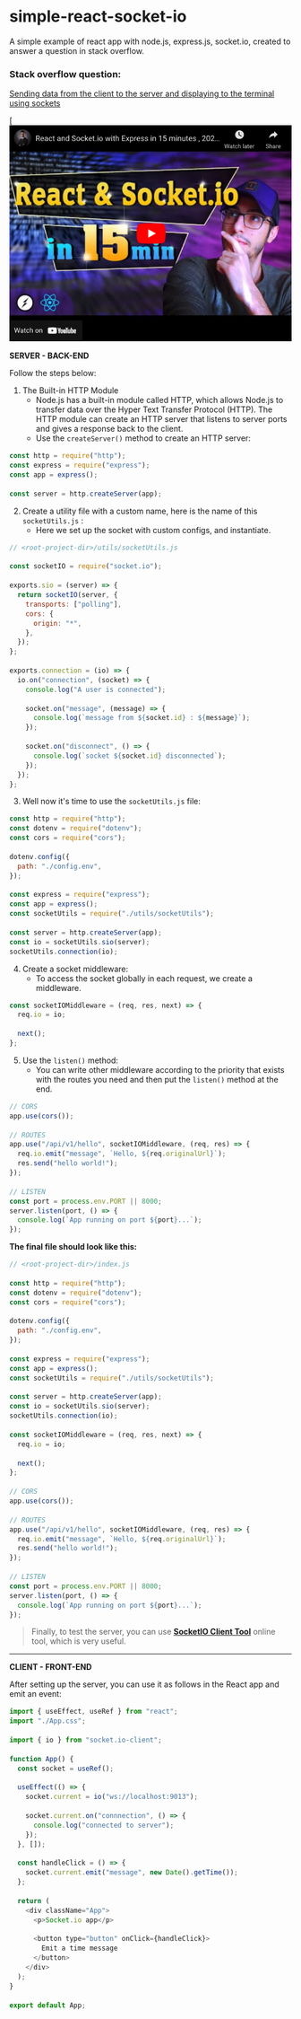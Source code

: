 # simple-react-socket-io

A simple example of react app with node.js, express.js, socket.io, created to answer a question in stack overflow.

### Stack overflow question:

[Sending data from the client to the server and displaying to the terminal using sockets][2]

[![React and Socket.io with Express in 15 minutes , 2022 🕒 😳](https://github.com/mohammadoftadeh/repo-assets/blob/main/React%20and%20Socket.io%20with%20Express%20in%2015%20minutes%20%2C%202022.png)

**SERVER - BACK-END**

Follow the steps below:

1. The Built-in HTTP Module
   - Node.js has a built-in module called HTTP, which allows Node.js to transfer data over the Hyper Text Transfer Protocol (HTTP). The HTTP module can create an HTTP server that listens to server ports and gives a response back to the client.
   - Use the `createServer()` method to create an HTTP server:

```js
const http = require("http");
const express = require("express");
const app = express();

const server = http.createServer(app);
```

2. Create a utility file with a custom name, here is the name of this `socketUtils.js` :
   - Here we set up the socket with custom configs, and instantiate.

```js
// <root-project-dir>/utils/socketUtils.js

const socketIO = require("socket.io");

exports.sio = (server) => {
  return socketIO(server, {
    transports: ["polling"],
    cors: {
      origin: "*",
    },
  });
};

exports.connection = (io) => {
  io.on("connection", (socket) => {
    console.log("A user is connected");

    socket.on("message", (message) => {
      console.log(`message from ${socket.id} : ${message}`);
    });

    socket.on("disconnect", () => {
      console.log(`socket ${socket.id} disconnected`);
    });
  });
};
```

3. Well now it's time to use the `socketUtils.js` file:

```js
const http = require("http");
const dotenv = require("dotenv");
const cors = require("cors");

dotenv.config({
  path: "./config.env",
});

const express = require("express");
const app = express();
const socketUtils = require("./utils/socketUtils");

const server = http.createServer(app);
const io = socketUtils.sio(server);
socketUtils.connection(io);
```

4. Create a socket middleware:
   - To access the socket globally in each request, we create a middleware.

```js
const socketIOMiddleware = (req, res, next) => {
  req.io = io;

  next();
};
```

5. Use the `listen()` method:
   - You can write other middleware according to the priority that exists with the routes you need and then put the `listen()` method at the end.

```js
// CORS
app.use(cors());

// ROUTES
app.use("/api/v1/hello", socketIOMiddleware, (req, res) => {
  req.io.emit("message", `Hello, ${req.originalUrl}`);
  res.send("hello world!");
});

// LISTEN
const port = process.env.PORT || 8000;
server.listen(port, () => {
  console.log(`App running on port ${port}...`);
});
```

**The final file should look like this:**

```js
// <root-project-dir>/index.js

const http = require("http");
const dotenv = require("dotenv");
const cors = require("cors");

dotenv.config({
  path: "./config.env",
});

const express = require("express");
const app = express();
const socketUtils = require("./utils/socketUtils");

const server = http.createServer(app);
const io = socketUtils.sio(server);
socketUtils.connection(io);

const socketIOMiddleware = (req, res, next) => {
  req.io = io;

  next();
};

// CORS
app.use(cors());

// ROUTES
app.use("/api/v1/hello", socketIOMiddleware, (req, res) => {
  req.io.emit("message", `Hello, ${req.originalUrl}`);
  res.send("hello world!");
});

// LISTEN
const port = process.env.PORT || 8000;
server.listen(port, () => {
  console.log(`App running on port ${port}...`);
});
```

> Finally, to test the server, you can use [**SocketIO Client Tool**][1]
> online tool, which is very useful.

---

**CLIENT - FRONT-END**

After setting up the server, you can use it as follows in the React app and emit an event:

```js
import { useEffect, useRef } from "react";
import "./App.css";

import { io } from "socket.io-client";

function App() {
  const socket = useRef();

  useEffect(() => {
    socket.current = io("ws://localhost:9013");

    socket.current.on("connnection", () => {
      console.log("connected to server");
    });
  }, []);

  const handleClick = () => {
    socket.current.emit("message", new Date().getTime());
  };

  return (
    <div className="App">
      <p>Socket.io app</p>

      <button type="button" onClick={handleClick}>
        Emit a time message
      </button>
    </div>
  );
}

export default App;
```

[1]: https://amritb.github.io/socketio-client-tool/
[2]: https://stackoverflow.com/questions/67388378/sending-data-from-the-client-to-the-server-and-displaying-to-the-terminal-using

